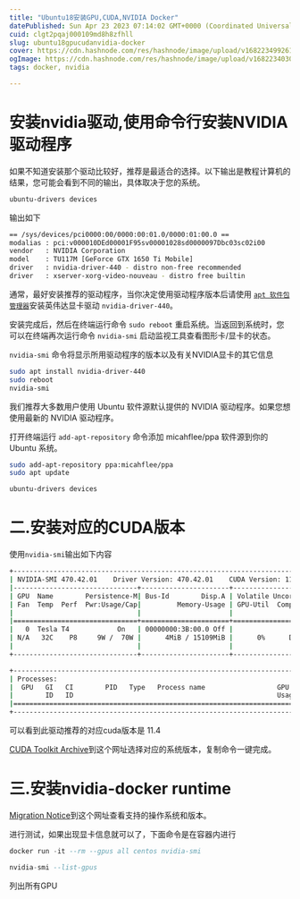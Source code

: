 ```yaml
---
title: "Ubuntu18安装GPU,CUDA,NVIDIA Docker"
datePublished: Sun Apr 23 2023 07:14:02 GMT+0000 (Coordinated Universal Time)
cuid: clgt2pqaj000109md8h8zfhll
slug: ubuntu18gpucudanvidia-docker
cover: https://cdn.hashnode.com/res/hashnode/image/upload/v1682234992612/97a38336-882b-4641-a420-380b2d72d727.jpeg
ogImage: https://cdn.hashnode.com/res/hashnode/image/upload/v1682234030723/85c004d9-8f72-411e-9019-bbe5d30e74ce.jpeg
tags: docker, nvidia

---
```


# 安装nvidia驱动,使用命令行安装NVIDIA驱动程序

如果不知道安装那个驱动比较好，推荐是最适合的选择。以下输出是教程计算机的结果，您可能会看到不同的输出，具体取决于您的系统。

```bash
ubuntu-drivers devices
```

输出如下

```bash
== /sys/devices/pci0000:00/0000:00:01.0/0000:01:00.0 ==
modalias : pci:v000010DEd00001F95sv00001028sd0000097Dbc03sc02i00
vendor   : NVIDIA Corporation
model    : TU117M [GeForce GTX 1650 Ti Mobile]
driver   : nvidia-driver-440 - distro non-free recommended
driver   : xserver-xorg-video-nouveau - distro free builtin
```

通常，最好安装推荐的驱动程序，当你决定使用驱动程序版本后请使用 [`apt 软件包管理器`](https://www.myfreax.com/how-to-use-apt-command/)安装英伟达显卡驱动 `nvidia-driver-440`。

安装完成后，然后在终端运行命令 `sudo reboot` 重启系统。当返回到系统时，您可以在终端再次运行命令 `nvidia-smi` 启动监视工具查看图形卡/显卡的状态。

`nvidia-smi` 命令将显示所用驱动程序的版本以及有关NVIDIA显卡的其它信息

```bash
sudo apt install nvidia-driver-440
sudo reboot
nvidia-smi
```

我们推荐大多数用户使用 Ubuntu 软件源默认提供的 NVIDIA 驱动程序。如果您想使用最新的 NVIDIA 驱动程序。

打开终端运行 `add-apt-repository` 命令添加 micahflee/ppa 软件源到你的 Ubuntu 系统。

```bash
sudo add-apt-repository ppa:micahflee/ppa
sudo apt update

ubuntu-drivers devices
```

# 二.安装对应的CUDA版本

使用`nvidia-smi`输出如下内容

```bash
+-----------------------------------------------------------------------------+
| NVIDIA-SMI 470.42.01    Driver Version: 470.42.01    CUDA Version: 11.4     |
|-------------------------------+----------------------+----------------------+
| GPU  Name        Persistence-M| Bus-Id        Disp.A | Volatile Uncorr. ECC |
| Fan  Temp  Perf  Pwr:Usage/Cap|         Memory-Usage | GPU-Util  Compute M. |
|                               |                      |               MIG M. |
|===============================+======================+======================|
|   0  Tesla T4            On   | 00000000:3B:00.0 Off |                    0 |
| N/A   32C    P8     9W /  70W |      4MiB / 15109MiB |      0%      Default |
|                               |                      |                  N/A |
+-------------------------------+----------------------+----------------------+

+-----------------------------------------------------------------------------+
| Processes:                                                                  |
|  GPU   GI   CI        PID   Type   Process name                  GPU Memory |
|        ID   ID                                                   Usage      |
|=============================================================================|
+-----------------------------------------------------------------------------+
```

可以看到此驱动推荐的对应cuda版本是 11.4

[CUDA Toolkit Archive](https://developer.nvidia.com/cuda-toolkit-archive)到这个网址选择对应的系统版本，复制命令一键完成。

# 三.安装nvidia-docker runtime

[Migration Notice](https://nvidia.github.io/nvidia-container-runtime/)到这个网址查看支持的操作系统和版本。

进行测试，如果出现显卡信息就可以了，下面命令是在容器内进行

```SQL
docker run -it --rm --gpus all centos nvidia-smi
```

```SQL
nvidia-smi --list-gpus
```

列出所有GPU